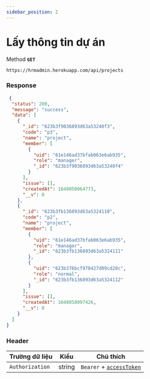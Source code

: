 ```yaml
---
sidebar_position: 2
---
```


# Lấy thông tin dự án

Method **`GET`**

```shell
https://hrmadmin.herokuapp.com/api/projects
```
### Response
```json
 {
  "status": 200,
  "message": "success",
  "data": [
    {
      "_id": "623b3f9036893d63a53240f3",
      "code": "p3",
      "name": "project",
      "member": [
        {
          "uid": "61e146ad37bfab063e6ab935",
          "role": "manager",
          "_id": "623b3f9036893d63a53240f4"
        }
      ],
      "issue": [],
      "createdAt": 1648050064773,
      "__v": 0
    },
    {
      "_id": "623b3fb136893d63a5324110",
      "code": "p2",
      "name": "project",
      "member": [
        {
          "uid": "61e146ad37bfab063e6ab935",
          "role": "manager",
          "_id": "623b3fb136893d63a5324111"
        },
        {
          "uid": "623b376bcf978427d09cd28c",
          "role": "normal",
          "_id": "623b3fb136893d63a5324112"
        }
      ],
      "issue": [],
      "createdAt": 1648050097426,
      "__v": 0
    }
  ]
}
```

### Header

| Trường dữ liệu  | Kiểu   | Chú thích                                   |
| --------------- | ------ | ------------------------------------------- |
| `Authorization` | string | `Bearer` + [`accessToken`](../access-token.md) |
